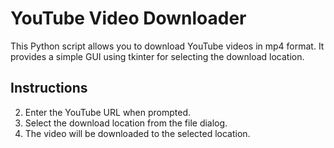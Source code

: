 # YouTube Video Downloader

This Python script allows you to download YouTube videos in mp4 format. It provides a simple GUI using tkinter for selecting the download location.

## Instructions

2. Enter the YouTube URL when prompted.
3. Select the download location from the file dialog.
4. The video will be downloaded to the selected location.
